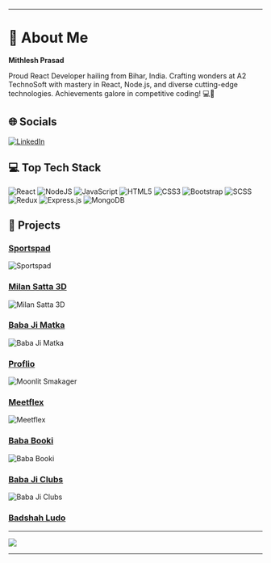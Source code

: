 
---

<!-- Proudly created with GPRM ( https://gprm.itsvg.in ) -->

# 🌟 About Me

**Mithlesh Prasad**

Proud React Developer hailing from Bihar, India. Crafting wonders at A2 TechnoSoft with mastery in React, Node.js, and diverse cutting-edge technologies. Achievements galore in competitive coding! 💻🚀

## 🌐 Socials

[![LinkedIn](https://img.shields.io/badge/LinkedIn-%230077B5.svg?logo=linkedin&logoColor=white)](https://www.linkedin.com/in/mithlesh-prasad-5a68a41a3/) 

## 💻 Top Tech Stack

![React](https://img.shields.io/badge/react-%2320232a.svg?style=for-the-badge&logo=react&logoColor=%2361DAFB) 
![NodeJS](https://img.shields.io/badge/node.js-6DA55F?style=for-the-badge&logo=node.js&logoColor=white) 
![JavaScript](https://img.shields.io/badge/javascript-%23323330.svg?style=for-the-badge&logo=javascript&logoColor=%23F7DF1E) 
![HTML5](https://img.shields.io/badge/html5-%23E34F26.svg?style=for-the-badge&logo=html5&logoColor=white) 
![CSS3](https://img.shields.io/badge/css3-%231572B6.svg?style=for-the-badge&logo=css3&logoColor=white) 
![Bootstrap](https://img.shields.io/badge/bootstrap-%238511FA.svg?style=for-the-badge&logo=bootstrap&logoColor=white) 
![SCSS](https://img.shields.io/badge/SASS-hotpink.svg?style=for-the-badge&logo=SASS&logoColor=white) 
![Redux](https://img.shields.io/badge/redux-%23593d88.svg?style=for-the-badge&logo=redux&logoColor=white) 
![Express.js](https://img.shields.io/badge/express.js-%23404d59.svg?style=for-the-badge&logo=express&logoColor=%2361DAFB) 
![MongoDB](https://img.shields.io/badge/MongoDB-%234ea94b.svg?style=for-the-badge&logo=mongodb&logoColor=white)

## 🌟 Projects

### [Sportspad](https://www.sportspad.com/)
![Sportspad](https://profoliomith.netlify.app/static/media/sportspad.b0bcb202efc20701463d.jpeg)

### [Milan Satta 3D](https://milansatta3d.com/Login)
![Milan Satta 3D](https://profoliomith.netlify.app/static/media/miansatta.4e43431012cca11243d8.jpeg)

### [Baba Ji Matka](https://github.com/mithleshprasad/baba_ji_matka)
![Baba Ji Matka](https://profoliomith.netlify.app/static/media/babajimatka.4556f39117d2ec884f74.jpeg)

### [Proflio](https://moonlit-smakager-2d0d10.netlify.app/)
![Moonlit Smakager](https://profoliomith.netlify.app/static/media/chatapp.fbc5a2d0bf5355af54c0.jpeg)

### [Meetflex](https://meetflex.netlify.app/)
![Meetflex](https://profoliomith.netlify.app/static/media/meetflex.53dd705f0728f8b09ab5.jpeg)

### [Baba Booki](https://bababooki.in/login)
![Baba Booki](https://profoliomith.netlify.app/static/media/bababooki.2fc77dc13c2e76ac8248.jpeg)

### [Baba Ji Clubs](https://babajiclubs.com/)
![Baba Ji Clubs](https://profoliomith.netlify.app/static/media/babajimatka.4556f39117d2ec884f74.jpeg)

### [Badshah Ludo](https://badshahludo.com/)

---

[![](https://visitcount.itsvg.in/api?id=mithleshprasad&icon=0&color=0)](https://visitcount.itsvg.in)

<!-- Proudly created with GPRM ( https://gprm.itsvg.in ) -->

---
